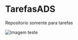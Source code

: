 # TarefasADS
Repositorio somente para tarefas

![Imagem teste](https://t62533.vteximg.com.br/arquivos/ids/563580/banner-desk.jpg?v=638067365665700000&quot)
